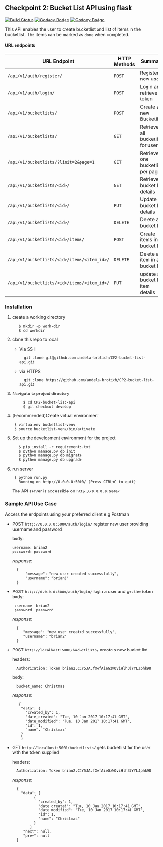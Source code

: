 ## Checkpoint 2: Bucket List API using flask

[![Build Status](https://travis-ci.org/brotich/CP2-bucket-list-api.svg?branch=develop)](https://travis-ci.org/andela-brotich/CP2-bucket-list-api) 
[![Codacy Badge](https://api.codacy.com/project/badge/Grade/315e022d5cb24679bcbba37e27b6b5bd)](https://www.codacy.com/app/brian-rotich/CP2-bucket-list-api?utm_source=github.com&amp;utm_medium=referral&amp;utm_content=andela-brotich/CP2-bucket-list-api&amp;utm_campaign=Badge_Grade)
[![Codacy Badge](https://api.codacy.com/project/badge/Coverage/315e022d5cb24679bcbba37e27b6b5bd)](https://www.codacy.com/app/brian-rotich/CP2-bucket-list-api?utm_source=github.com&amp;utm_medium=referral&amp;utm_content=andela-brotich/CP2-bucket-list-api&amp;utm_campaign=Badge_Coverage)

This API enables the user to create bucketlist and list of items in the bucketlist. The items can be marked as `done` when completed.

#### URL endpoints

| URL Endpoint | HTTP Methods | Summary |
| -------- | ------------- | --------- |
| `/api/v1/auth/register/` | `POST`  | Register a new user|
|  `/api/v1/auth/login/` | `POST` | Login and retrieve token|
| `/api/v1/bucketlists/` | `POST` | Create a new Bucketlist |
| `/api/v1/bucketlists/` | `GET` | Retrieve all bucketlists for user |
| `/api/v1/bucketlists/?limit=2&page=1` | `GET` | Retrieve one bucketlist per page |
| `/api/v1/bucketlists/<id>/` | `GET` |  Retrieve bucket list details |
| `/api/v1/bucketlists/<id>/` | `PUT` | Update bucket list details |
| `/api/v1/bucketlists/<id>/` | `DELETE` | Delete a bucket list |
| `/api/v1/bucketlists/<id>/items/` | `POST` |  Create items in a bucket list |
| `/api/v1/bucketlists/<id>/items/<item_id>/` | `DELETE`| Delete a item in a bucket list|
| `/api/v1/bucketlists/<id>/items/<item_id>/` | `PUT`| update a bucket list item details|

### Installation
1. create a working directory

	      $ mkdir -p work-dir
	      $ cd workdir


2. clone this repo to local
    - Via SSH

          	git clone git@github.com:andela-brotich/CP2-bucket-list-api.git

    - via HTTPS

          	git clone https://github.com/andela-brotich/CP2-bucket-list-api.git
          
3. Navigate to project directory
    
    
      		$ cd CP2-bucket-list-api
      		$ git checkout develop
      
4. (Recommended)Create virtual environment 


      	$ virtualenv bucketlist-venv
      	$ source bucketlist-venv/bin/activate
          
5. Set up the development environment for the project 


          $ pip install -r requirements.txt
          $ python manage.py db init 
          $ python manage.py db migrate 
          $ python manage.py db upgrade

6. run server    

       	$ python run.py 
          Running on http://0.0.0.0:5000/ (Press CTRL+C to quit)
         
    The API server is accessible on `http://0.0.0.0:5000/` 
### Sample API Use Case
Access the endpoints using your preferred client e.g Postman

- POST `http://0.0.0.0:5000/auth/login/`
   register new user providing username and password
 
    body: 
    
    ```
    username: brian2
    password: password
    ```
    _response_:
    
	    {
	        "message": "new user created successfully",
	        "username": "brian2"
	    }
 - POST `http://0.0.0.0:5000/auth/login/`
  login a user and get the token
    body: 
    
        username: brian2
        password: password
    
    _response_:
    
		 {
			"message": "new user created successfully",
			"username": "brian2"
		 }
  
- POST `http://localhost:5000/bucketlists/`
  create a new bucket list
  
  headers:

       	Authorization: Token brian2.C1Y5JA.fXefAieGzWOviHlh3lYYLJphk98
       
  body:
    
        bucket_name: Christmas
    
   _response_:
    
		 {
		  "data": {
		    "created_by": 1,
		    "date_created": "Tue, 10 Jan 2017 10:17:41 GMT",
		    "date_modified": "Tue, 10 Jan 2017 10:17:41 GMT",
		    "id": 1,
		    "name": "Christmas"
		  }
		  }
		  
- GET `http://localhost:5000/bucketlists/`
gets bucketlist for the user with the token supplied
  
  headers:

       	Authorization: Token brian2.C1Y5JA.fXefAieGzWOviHlh3lYYLJphk98
       	
   _response_:
   		
		{
		  "data": [
			    {
			      "created_by": 1,
			      "date_created": "Tue, 10 Jan 2017 10:17:41 GMT",
			      "date_modified": "Tue, 10 Jan 2017 10:17:41 GMT",
			      "id": 1,
			      "name": "Christmas"
			    }
			  ],
		   "next": null,
		   "prev": null
		}
		   
